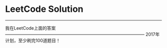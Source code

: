 ﻿# LeetCode Solution



---
我在LeetCode上面的答案
————————————————————————————————
2017年计划，至少刷完100道题目！




